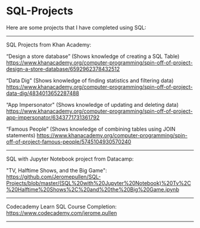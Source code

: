 # SQL-Projects

Here are some projects that I have completed using SQL:

_________________________________________

SQL Projects from Khan Academy:

“Design a store database” (Shows knowledge of creating a SQL Table)
https://www.khanacademy.org/computer-programming/spin-off-of-project-design-a-store-database/6592962378432512

“Data Dig" (Shows knowledge of finding statistics and filtering data)
https://www.khanacademy.org/computer-programming/spin-off-of-project-data-dig/4834013652287488

“App Impersonator" (Shows knowledge of updating and deleting data)
https://www.khanacademy.org/computer-programming/spin-off-of-project-app-impersonator/6343771731361792

“Famous People” (Shows knowledge of combining tables using JOIN statements)
https://www.khanacademy.org/computer-programming/spin-off-of-project-famous-people/5745104930570240

_________________________________________

SQL with Jupyter Notebook project from Datacamp: 

"TV, Halftime Shows, and the Big Game":
https://github.com/Jeromepullen/SQL-Projects/blob/master/(SQL%20with%20Jupyter%20Notebook)%20Tv%2C%20Halftime%20Shows%2C%20and%20the%20Big%20Game.ipynb

_________________________________________

Codecademy Learn SQL Course Completion:
https://www.codecademy.com/jerome.pullen

_________________________________________

